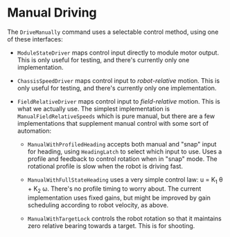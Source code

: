 # Manual Driving

The `DriveManually` command uses a selectable control method, using one of these interfaces:

* `ModuleStateDriver` maps control input directly to module motor output.
This is only useful for testing, and there's currently only one implementation.

* `ChassisSpeedDriver` maps control input to *robot-relative* motion.
This is only useful for testing, and there's currently only one implementation.

* `FieldRelativeDriver` maps control input to *field-relative* motion.
This is what we actually use.  The simplest implementation is `ManualFieldRelativeSpeeds`
which is pure manual, but there are a few implementations that supplement manual control
with some sort of automation:

  * `ManualWithProfiledHeading` accepts both manual and "snap" input for heading, using
  `HeadingLatch` to select which input to use.  Uses a profile and feedback to control
  rotation when in "snap" mode.  The rotational profile is slow when the robot is driving fast.

  * `ManualWithFullStateHeading` uses a very simple control law:
  u = K<sub>1</sub> &theta; + K<sub>2</sub> &omega;. There's no profile timing to
  worry about.  The current implementation uses fixed gains, but might be improved
  by gain scheduling according to robot velocity, as above.
  
  * `ManualWithTargetLock` controls the robot rotation so that it maintains zero relative
  bearing towards a target.  This is for shooting.